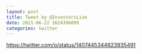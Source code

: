 ```yaml
--- 
layout: post 
title: Tweet by @InvestorsLive 
date: 2021-06-22 1624396099 
categories: twitter 
--- 
```

https://twitter.com/o/status/1407445344623935491